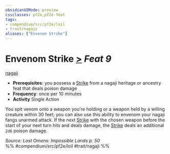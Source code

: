 ```yaml
---
obsidianUIMode: preview
cssclasses: pf2e,pf2e-feat
tags:
- compendium/src/pf2e/loil
- trait/nagaji
aliases: ["Envenom Strike"]
---
```

# Envenom Strike  [>](rules/core-rulebook/chapter-9-playing-the-game.md#Actions "Single Action") *Feat 9*  
[nagaji](rules/traits/nagaji-loil.md "Nagaji Ancestry & Heritage Trait")  

- **Prerequisites**: you possess a [Strike](rules/actions/strike.md) from a nagaji heritage or ancestry feat that deals poison damage
- **Frequency**: once per 10 minutes
- **Activity** Single Action

You spit venom onto a weapon you're holding or a weapon held by a willing creature within 30 feet; you can also use this ability to envenom your nagaji fangs unarmed attack. If the next [Strike](rules/actions/strike.md) with the chosen weapon before the start of your next turn hits and deals damage, the [Strike](rules/actions/strike.md) deals an additional `2d6` poison damage.

*Source: Lost Omens: Impossible Lands p. 50*  
%% #compendium/src/pf2e/loil #trait/nagaji %%